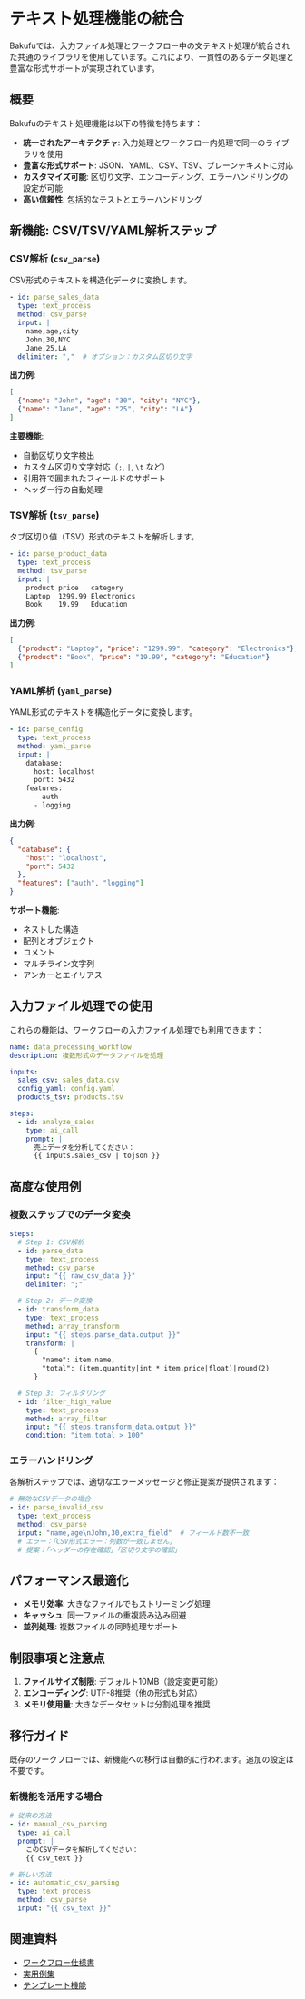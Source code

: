 # テキスト処理機能の統合

Bakufuでは、入力ファイル処理とワークフロー中の文テキスト処理が統合された共通のライブラリを使用しています。これにより、一貫性のあるデータ処理と豊富な形式サポートが実現されています。

## 概要

Bakufuのテキスト処理機能は以下の特徴を持ちます：

- **統一されたアーキテクチャ**: 入力処理とワークフロー内処理で同一のライブラリを使用
- **豊富な形式サポート**: JSON、YAML、CSV、TSV、プレーンテキストに対応
- **カスタマイズ可能**: 区切り文字、エンコーディング、エラーハンドリングの設定が可能
- **高い信頼性**: 包括的なテストとエラーハンドリング

## 新機能: CSV/TSV/YAML解析ステップ

### CSV解析 (`csv_parse`)

CSV形式のテキストを構造化データに変換します。

```yaml
- id: parse_sales_data
  type: text_process
  method: csv_parse
  input: |
    name,age,city
    John,30,NYC
    Jane,25,LA
  delimiter: ","  # オプション：カスタム区切り文字
```

**出力例**:
```json
[
  {"name": "John", "age": "30", "city": "NYC"},
  {"name": "Jane", "age": "25", "city": "LA"}
]
```

**主要機能**:
- 自動区切り文字検出
- カスタム区切り文字対応（`;`, `|`, `\t` など）
- 引用符で囲まれたフィールドのサポート
- ヘッダー行の自動処理

### TSV解析 (`tsv_parse`)

タブ区切り値（TSV）形式のテキストを解析します。

```yaml
- id: parse_product_data
  type: text_process
  method: tsv_parse
  input: |
    product	price	category
    Laptop	1299.99	Electronics
    Book	19.99	Education
```

**出力例**:
```json
[
  {"product": "Laptop", "price": "1299.99", "category": "Electronics"},
  {"product": "Book", "price": "19.99", "category": "Education"}
]
```

### YAML解析 (`yaml_parse`)

YAML形式のテキストを構造化データに変換します。

```yaml
- id: parse_config
  type: text_process
  method: yaml_parse
  input: |
    database:
      host: localhost
      port: 5432
    features:
      - auth
      - logging
```

**出力例**:
```json
{
  "database": {
    "host": "localhost", 
    "port": 5432
  },
  "features": ["auth", "logging"]
}
```

**サポート機能**:
- ネストした構造
- 配列とオブジェクト
- コメント
- マルチライン文字列
- アンカーとエイリアス

## 入力ファイル処理での使用

これらの機能は、ワークフローの入力ファイル処理でも利用できます：

```yaml
name: data_processing_workflow
description: 複数形式のデータファイルを処理

inputs:
  sales_csv: sales_data.csv
  config_yaml: config.yaml
  products_tsv: products.tsv

steps:
  - id: analyze_sales
    type: ai_call
    prompt: |
      売上データを分析してください：
      {{ inputs.sales_csv | tojson }}
```

## 高度な使用例

### 複数ステップでのデータ変換

```yaml
steps:
  # Step 1: CSV解析
  - id: parse_data
    type: text_process
    method: csv_parse
    input: "{{ raw_csv_data }}"
    delimiter: ";"

  # Step 2: データ変換
  - id: transform_data
    type: text_process
    method: array_transform
    input: "{{ steps.parse_data.output }}"
    transform: |
      {
        "name": item.name,
        "total": (item.quantity|int * item.price|float)|round(2)
      }

  # Step 3: フィルタリング
  - id: filter_high_value
    type: text_process
    method: array_filter
    input: "{{ steps.transform_data.output }}"
    condition: "item.total > 100"
```

### エラーハンドリング

各解析ステップでは、適切なエラーメッセージと修正提案が提供されます：

```yaml
# 無効なCSVデータの場合
- id: parse_invalid_csv
  type: text_process
  method: csv_parse
  input: "name,age\nJohn,30,extra_field"  # フィールド数不一致
  # エラー：「CSV形式エラー：列数が一致しません」
  # 提案：「ヘッダーの存在確認」「区切り文字の確認」
```

## パフォーマンス最適化

- **メモリ効率**: 大きなファイルでもストリーミング処理
- **キャッシュ**: 同一ファイルの重複読み込み回避
- **並列処理**: 複数ファイルの同時処理サポート

## 制限事項と注意点

1. **ファイルサイズ制限**: デフォルト10MB（設定変更可能）
2. **エンコーディング**: UTF-8推奨（他の形式も対応）
3. **メモリ使用量**: 大きなデータセットは分割処理を推奨

## 移行ガイド

既存のワークフローでは、新機能への移行は自動的に行われます。追加の設定は不要です。

### 新機能を活用する場合

```yaml
# 従来の方法
- id: manual_csv_parsing
  type: ai_call
  prompt: |
    このCSVデータを解析してください：
    {{ csv_text }}

# 新しい方法
- id: automatic_csv_parsing
  type: text_process
  method: csv_parse
  input: "{{ csv_text }}"
```

## 関連資料

- [ワークフロー仕様書](../07-reference/workflow-specification.md)
- [実用例集](../06-examples/README.md)
- [テンプレート機能](../04-templates/README.md)